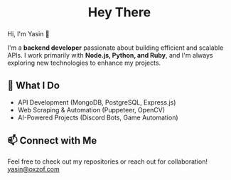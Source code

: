 
###

<h1 align="center">Hey There</h1>

###

<p align="left">
Hi, I'm Yasin 👋  

I'm a **backend developer** passionate about building efficient and scalable APIs. I work primarily with **Node.js, Python, and Ruby**, and I'm always exploring new technologies to enhance my projects.  

## 🚀 What I Do  
- API Development (MongoDB, PostgreSQL, Express.js)  
- Web Scraping & Automation (Puppeteer, OpenCV)  
- AI-Powered Projects (Discord Bots, Game Automation)  

## 📫 Connect with Me  
Feel free to check out my repositories or reach out for collaboration!
yasin@oxzof.com
</p>




###
